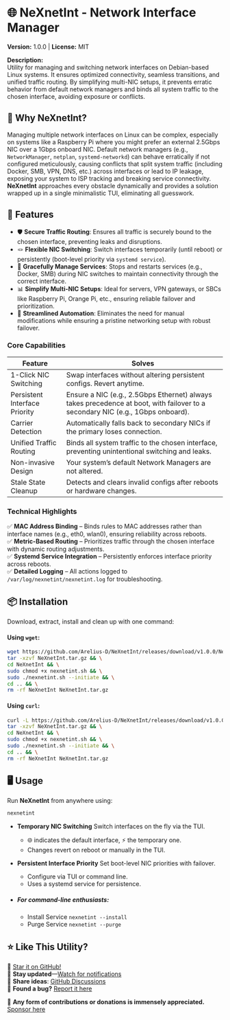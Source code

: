 # 🌐 NeXnetInt - Network Interface Manager  
**Version:** 1.0.0 | **License:** MIT  

**Description:**  
Utility for managing and switching network interfaces on Debian-based Linux systems. It ensures optimized connectivity, seamless transitions, and unified traffic routing. By simplifying multi-NIC setups, it prevents erratic behavior from default network managers and binds all system traffic to the chosen interface, avoiding exposure or conflicts.  

## 🧠 Why NeXnetInt?  

Managing multiple network interfaces on Linux can be complex, especially on systems like a Raspberry Pi where you might prefer an external 2.5Gbps NIC over a 1Gbps onboard NIC. Default network managers (e.g., `NetworkManager`, `netplan`, `systemd-networkd`) can behave erratically if not configured meticulously, causing conflicts that split system traffic (including Docker, SMB, VPN, DNS, etc.) across interfaces or lead to IP leakage, exposing your system to ISP tracking and breaking service connectivity. **NeXnetInt** approaches every obstacle dynamically and provides a solution wrapped up in a single minimalistic TUI, eliminating all guesswork.  

## 🌟 Features  

- 🛡️ **Secure Traffic Routing**: Ensures all traffic is securely bound to the chosen interface, preventing leaks and disruptions.
- 🪢 **Flexible NIC Switching**: Switch interfaces temporarily (until reboot) or persistently (boot-level priority via `systemd service`).  
- 🚦 **Gracefully Manage Services**: Stops and restarts services (e.g., Docker, SMB) during NIC switches to maintain connectivity through the correct interface.  
- 📊 **Simplify Multi-NIC Setups**: Ideal for servers, VPN gateways, or SBCs like Raspberry Pi, Orange Pi, etc., ensuring reliable failover and prioritization.  
- 🤝 **Streamlined Automation**: Eliminates the need for manual modifications while ensuring a pristine networking setup with robust failover.  

### Core Capabilities  

| Feature                       | Solves                                                                                            |
|-------------------------------|---------------------------------------------------------------------------------------------------|
| 1-Click NIC Switching         | Swap interfaces without altering persistent configs. Revert anytime.                             |
| Persistent Interface Priority | Ensure a NIC (e.g., 2.5Gbps Ethernet) always takes precedence at boot, with failover to a secondary NIC (e.g., 1Gbps onboard). |
| Carrier Detection             | Automatically falls back to secondary NICs if the primary loses connection.                      |
| Unified Traffic Routing       | Binds all system traffic to the chosen interface, preventing unintentional switching and leaks.      |
| Non-invasive Design           | Your system’s default Network Managers are not altered.                                          |
| Stale State Cleanup           | Detects and clears invalid configs after reboots or hardware changes.                            |

### Technical Highlights  

✅ **MAC Address Binding** – Binds rules to MAC addresses rather than interface names (e.g., eth0, wlan0), ensuring reliability across reboots.  
✅ **Metric-Based Routing** – Prioritizes traffic through the chosen interface with dynamic routing adjustments.  
✅ **Systemd Service Integration** – Persistently enforces interface priority across reboots.  
✅ **Detailed Logging** – All actions logged to `/var/log/nexnetint/nexnetint.log` for troubleshooting.  



## 📦 Installation  
Download, extract, install and clean up with one command:  

#### Using `wget`:  
```bash
wget https://github.com/Arelius-D/NeXnetInt/releases/download/v1.0.0/NeXnetInt.tar.gz && \
tar -xzvf NeXnetInt.tar.gz && \
cd NeXnetInt && \
sudo chmod +x nexnetint.sh && \
sudo ./nexnetint.sh --initiate && \
cd .. && \
rm -rf NeXnetInt NeXnetInt.tar.gz
```

#### Using `curl`:  

```bash
curl -L https://github.com/Arelius-D/NeXnetInt/releases/download/v1.0.0/NeXnetInt.tar.gz -o NeXnetInt.tar.gz && \
tar -xzvf NeXnetInt.tar.gz && \
cd NeXnetInt && \
sudo chmod +x nexnetint.sh && \
sudo ./nexnetint.sh --initiate && \
cd .. && \
rm -rf NeXnetInt NeXnetInt.tar.gz
```

## 🖥️ Usage 

Run **NeXnetInt** from anywhere using:  

```bash
nexnetint
```
- **Temporary NIC Switching**  Switch interfaces on the fly via the TUI.
	- 🌐 indicates the default interface, ⚡ the temporary one.
	- Changes revert on reboot or manually in the TUI.
- **Persistent Interface Priority**  Set boot-level NIC priorities with failover.
	- Configure via TUI or command line.
	- Uses a systemd service for persistence.

- ##### For command-line enthusiasts:
	- Install Service `nexnetint --install`
	- Purge Service `nexnetint --purge`

## ⭐ Like This Utility?  

🌟 [Star it on GitHub!](https://github.com/Arelius-D/NeXnetInt)  
🔔 **Stay updated**—[Watch for notifications](https://github.com/Arelius-D/NeXnetInt)  
💬 **Share ideas**: [GitHub Discussions](https://github.com/Arelius-D/NeXnetInt/discussions)  
🐞 **Found a bug?** [Report it here](https://github.com/Arelius-D/NeXnetInt/issues)  

💖 **Any form of contributions or donations is immensely appreciated.** [Sponsor here](https://github.com/sponsors/Arelius-D) 